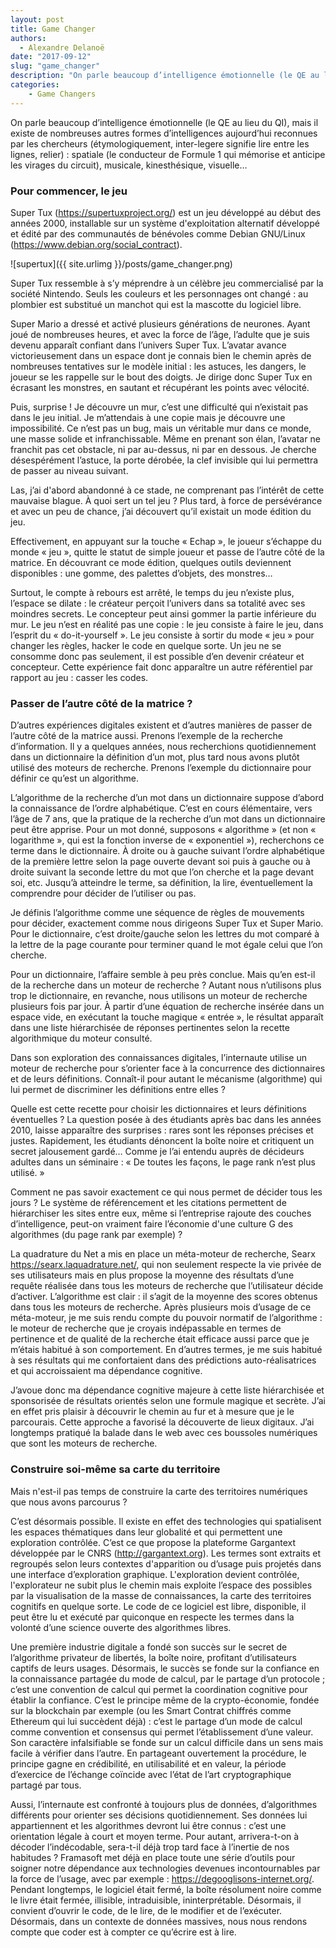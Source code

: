 ```yaml
---
layout: post
title: Game Changer
authors: 
  - Alexandre Delanoë
date: "2017-09-12"
slug: "game_changer"
description: "On parle beaucoup d’intelligence émotionnelle (le QE au lieu du QI), mais il existe de nombreuses autres formes d’intelligences..."
categories:
    - Game Changers
---
```


On parle beaucoup d’intelligence émotionnelle (le QE au lieu du QI), mais il existe de nombreuses autres formes d’intelligences aujourd’hui reconnues par les chercheurs (étymologiquement, inter-legere signifie lire entre les lignes, relier) : spatiale (le conducteur de Formule 1 qui mémorise et anticipe les virages du circuit), musicale, kinesthésique, visuelle…

### Pour commencer, le jeu

Super Tux (<https://supertuxproject.org/>) est un jeu développé au début des années 2000, installable sur un système d'exploitation alternatif développé et édité par des communautés de bénévoles comme Debian GNU/Linux (<https://www.debian.org/social_contract>).

![supertux]({{ site.urlimg }}/posts/game_changer.png)

Super Tux ressemble à s’y méprendre à un célèbre jeu commercialisé par la société Nintendo. Seuls les couleurs et les personnages ont changé : au plombier est substitué un manchot qui est la mascotte du logiciel libre.


Super Mario a dressé et activé plusieurs générations de neurones. Ayant joué de nombreuses heures, et avec la force de l’âge, l’adulte que je suis devenu apparaît confiant dans l’univers Super Tux. L’avatar avance victorieusement dans un espace dont je connais bien le chemin après de nombreuses tentatives sur le modèle initial : les astuces, les dangers, le joueur se les rappelle sur le bout des doigts. Je dirige donc Super Tux en écrasant les monstres, en sautant et récupérant les points avec vélocité. 

Puis, surprise ! Je découvre un mur, c’est une difficulté qui n’existait pas dans le jeu initial. Je m’attendais à une copie mais je découvre une impossibilité. Ce n’est pas un bug, mais un véritable mur dans ce monde, une masse solide et infranchissable. Même en prenant son élan, l’avatar ne franchit pas cet obstacle, ni par au-dessus, ni par en dessous. Je cherche désespérément l’astuce, la porte dérobée, la clef invisible qui lui permettra de passer au niveau suivant.

Las, j’ai d'abord abandonné à ce stade, ne comprenant pas l’intérêt de cette mauvaise blague. À quoi sert un tel jeu ? Plus tard, à force de persévérance et avec un peu de chance, j’ai découvert qu’il existait un mode édition du jeu.

Effectivement, en appuyant sur la touche « Echap », le joueur s’échappe du monde « jeu », quitte le statut de simple joueur et passe de l’autre côté de la matrice. En découvrant ce mode édition, quelques outils deviennent disponibles : une gomme, des palettes d’objets, des monstres… 

Surtout, le compte à rebours est arrêté, le temps du jeu n’existe plus, l’espace se dilate : le créateur perçoit l’univers dans sa totalité avec ses moindres secrets. Le concepteur peut ainsi gommer la partie inférieure du mur. Le jeu n’est en réalité pas une copie : le jeu consiste à faire le jeu, dans l’esprit du « do-it-yourself ». Le jeu consiste à sortir du mode « jeu » pour changer les règles, hacker le code en quelque sorte. Un jeu ne se consomme donc pas seulement, il est possible d’en devenir créateur et concepteur. Cette expérience fait donc apparaître un autre référentiel par rapport au jeu : casser les codes.

### Passer de l’autre côté de la matrice ?

D’autres expériences digitales existent et d’autres manières de passer de l’autre côté de la matrice aussi. Prenons l’exemple de la recherche d’information. Il y a quelques années, nous recherchions quotidiennement dans un dictionnaire la définition d’un mot, plus tard nous avons plutôt utilisé des moteurs de recherche. Prenons l’exemple du dictionnaire pour définir ce qu’est un algorithme.

L’algorithme de la recherche d’un mot dans un dictionnaire suppose d’abord la connaissance de l’ordre alphabétique. C’est en cours élémentaire, vers l’âge de 7 ans, que la pratique de la recherche d’un mot dans un dictionnaire peut être apprise. Pour un mot donné, supposons « algorithme » (et non « logarithme », qui est la fonction inverse de « exponentiel »), recherchons ce terme dans le dictionnaire. À droite ou à gauche suivant l’ordre alphabétique de la première lettre selon la page ouverte devant soi puis à gauche ou à droite suivant la seconde lettre du mot que l’on cherche et la page devant soi, etc. Jusqu’à atteindre le terme, sa définition, la lire, éventuellement la comprendre pour décider de l’utiliser ou pas.

Je définis l’algorithme comme une séquence de règles de mouvements pour décider, exactement comme nous dirigeons Super Tux et Super Mario. Pour le dictionnaire, c’est droite/gauche selon les lettres du mot comparé à la lettre de la page courante pour terminer quand le mot égale celui que l’on cherche.

Pour un dictionnaire, l’affaire semble à peu près conclue. Mais qu’en est-il de la recherche dans un moteur de recherche ? Autant nous n’utilisons plus trop le dictionnaire, en revanche, nous utilisons un moteur de recherche plusieurs fois par jour. À partir d’une équation de recherche insérée dans un espace vide, en exécutant la touche magique « entrée », le résultat apparaît dans une liste hiérarchisée de réponses pertinentes selon la recette algorithmique du moteur consulté.

Dans son exploration des connaissances digitales, l’internaute utilise un moteur de recherche pour s’orienter face à la concurrence des dictionnaires et de leurs définitions. Connaît-il pour autant le mécanisme (algorithme) qui lui permet de discriminer les définitions entre elles ?

Quelle est cette recette pour choisir les dictionnaires et leurs définitions éventuelles ? La question posée à des étudiants après bac dans les années 2010, laisse apparaître des surprises : rares sont les réponses précises et justes. Rapidement, les étudiants dénoncent la boîte noire et critiquent un secret jalousement gardé… Comme je l’ai entendu auprès de décideurs adultes dans un séminaire : « De toutes les façons, le page rank  n’est plus utilisé. »

Comment ne pas savoir exactement ce qui nous permet de décider tous les jours ? Le système de référencement et les citations permettent de hiérarchiser les sites entre eux, même si l’entreprise rajoute des couches d’intelligence, peut-on vraiment faire l’économie d'une culture G des algorithmes (du page rank par exemple) ?

La  quadrature du Net a mis en place un méta-moteur de recherche, Searx <https://searx.laquadrature.net/>, qui non seulement respecte la vie privée de ses utilisateurs mais en plus propose la moyenne des résultats d’une requête réalisée dans tous les moteurs de recherche que l’utilisateur décide d’activer. L’algorithme est clair : il s’agit de la moyenne des scores obtenus dans tous les moteurs de recherche. Après plusieurs mois d’usage de ce méta-moteur, je me suis rendu compte du pouvoir normatif de l’algorithme : le moteur de recherche que je croyais indépassable en termes de pertinence et de qualité de la recherche était efficace aussi parce que je m’étais habitué à son comportement. En d’autres termes, je me suis habitué à ses résultats qui me confortaient dans des prédictions auto-réalisatrices et qui accroissaient ma dépendance cognitive.

J’avoue donc ma dépendance cognitive majeure à cette liste hiérarchisée et sponsorisée de résultats orientés selon une formule magique et secrète. J’ai en effet pris plaisir à découvrir le chemin au fur et à mesure que je le parcourais. Cette approche a favorisé la découverte de lieux digitaux. J’ai longtemps pratiqué la balade dans le web avec ces boussoles numériques que sont les moteurs de recherche.

### Construire soi-même sa carte du territoire

Mais n'est-il pas temps de construire la carte des territoires numériques que nous avons parcourus ?

C’est désormais possible. Il existe en effet des technologies qui spatialisent les espaces thématiques dans leur globalité et qui permettent une exploration contrôlée. C’est ce que propose la plateforme Gargantext développée par le CNRS  (<http://gargantext.org>). Les termes sont extraits et regroupés selon leurs contextes d'apparition ou d’usage puis projetés dans une interface d’exploration graphique. L'exploration devient contrôlée, l'explorateur ne subit plus le chemin mais exploite l’espace des possibles par la visualisation de la masse de connaissances, la carte des territoires cognitifs en quelque sorte. Le code de ce logiciel est libre, disponible, il peut être lu et exécuté par quiconque en respecte les termes dans la volonté d’une science ouverte des algorithmes libres.

Une première industrie digitale a fondé son succès sur le secret de l’algorithme privateur de libertés, la boîte noire, profitant d’utilisateurs captifs de leurs usages. Désormais, le succès se fonde sur la confiance en la connaissance partagée du mode de calcul, par le partage d’un protocole ; c’est une convention de calcul qui permet la coordination cognitive pour établir la confiance. C’est le principe même de la crypto-économie, fondée sur la blockchain par exemple (ou les Smart Contrat chiffrés comme Ethereum qui lui succèdent déjà) : c’est le partage d’un mode de calcul comme convention et consensus qui permet l’établissement d’une valeur. Son caractère infalsifiable se fonde sur un calcul difficile dans un sens mais facile à vérifier dans l’autre. En partageant ouvertement la procédure, le principe gagne en crédibilité, en utilisabilité et en valeur, la période d’exercice de l’échange coïncide avec l’état de l’art cryptographique partagé par tous.

Aussi, l’internaute est confronté à toujours plus de données, d’algorithmes différents pour orienter ses décisions quotidiennement. Ses données lui appartiennent et les algorithmes devront lui être connus : c’est une orientation légale à court et moyen terme. Pour autant, arrivera-t-on à décoder l’indécodable, sera-t-il déjà trop tard face à l’inertie de nos habitudes ? Framasoft met déjà en place toute une série d’outils pour soigner notre dépendance aux technologies devenues incontournables par la force de l’usage, avec par exemple : <https://degooglisons-internet.org/>. Pendant longtemps, le logiciel était fermé, la boîte résolument noire comme le livre était fermée, illisible, intraduisible, ininterprétable. Désormais, il convient d’ouvrir le code, de le lire, de le modifier et de l’exécuter. Désormais, dans un contexte de données massives, nous nous rendons compte que coder est à compter ce qu’écrire est à lire.
